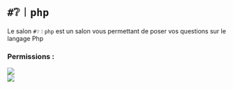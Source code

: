 # `#❔︱php`
Le salon `#❔︱php` est un salon vous permettant de poser vos questions sur le
langage Php

### Permissions :
![](https://img.shields.io/badge/Lecture-OUI-green?style=for-the-badge) <br/>
![](https://img.shields.io/badge/Ecriture-OUI-green?style=for-the-badge)